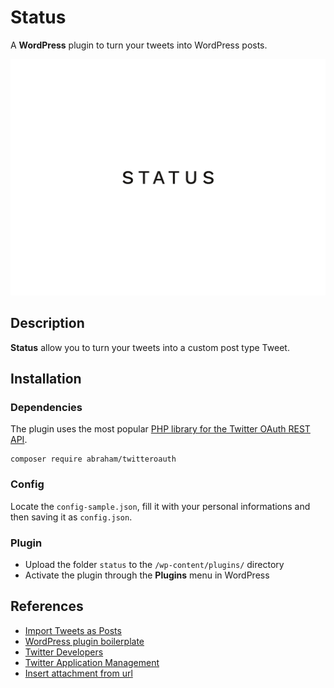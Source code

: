 # Status

A __WordPress__ plugin to turn your tweets into WordPress posts.

![Status](assets/screenshot.png)

## Description

__Status__ allow you to turn your tweets into a custom post type Tweet.

## Installation

### Dependencies

The plugin uses the most popular [PHP library for the Twitter OAuth REST API](https://github.com/abraham/twitteroauth).

```
composer require abraham/twitteroauth
```

### Config

Locate the `config-sample.json`, fill it with your personal informations and then saving it as `config.json`.

### Plugin

- Upload the folder `status` to the `/wp-content/plugins/` directory
- Activate the plugin through the __Plugins__ menu in WordPress

## References

- [Import Tweets as Posts](https://github.com/chandanonline4u/import-tweets-as-posts)
- [WordPress plugin boilerplate](https://github.com/DevinVinson/WordPress-Plugin-Boilerplate)
- [Twitter Developers](https://developer.twitter.com/)
- [Twitter Application Management](https://apps.twitter.com/)
- [Insert attachment from url](https://gist.github.com/m1r0/f22d5237ee93bcccb0d9)